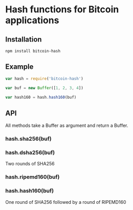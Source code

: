 # Hash functions for Bitcoin applications

## Installation

`npm install bitcoin-hash`

## Example

```javascript
var hash = require('bitcoin-hash')

var buf = new Buffer([1, 2, 3, 4])

var hash160 = hash.hash160(buf)
```

## API

All methods take a Buffer as argument and return a Buffer.

### hash.sha256(buf)

### hash.dsha256(buf)
Two rounds of SHA256

### hash.ripemd160(buf)

### hash.hash160(buf)
One round of SHA256 followed by a round of RIPEMD160
